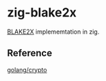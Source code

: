 # zig-blake2x

[BLAKE2X](https://www.blake2.net/blake2x.pdf) implememtation in zig.

## Reference

[golang/crypto](https://github.com/golang/crypto)
